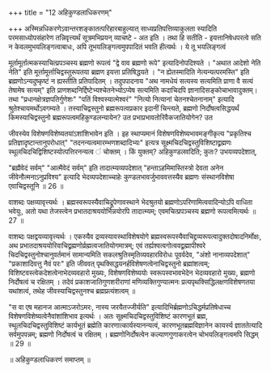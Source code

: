 +++
title = "12 अहिकुण्डलाधिकरणम्"

+++
अस्मिन्नधिकरणेऽवान्तरशङ्कातत्परिहारबाहुल्यात् साध्यप्रतिपत्तिव्याकुलता स्यादिति परमसाध्योपसंहारेण तन्निवृत्त्यर्थं सूत्रमभिप्रयन् व्याचष्टे - अत इति । तथा हि सतीति - इयत्तानिषेधपरत्वे सति न केवलमुभयलिङ्गत्वाबाधः, अपि तूभयलिङ्गत्वमुपपादितं भवति हीत्यर्थः । ये तू भयलिङ्गत्वं

मूर्तामूर्तात्मकस्याचित्प्रपञ्चस्य ब्रह्मणो रूपत्वं "द्वे वाव ब्रह्मणो रूपे" इत्यादिनोपदिश्यते । "अथात आदेशो नेति नेति" इति मूर्त्तामूर्त्ताचिद्वस्तुरूपतया ब्रह्मण इयत्ता प्रतिषिद्धयते । "न ह्येतस्मादिति नेत्यन्यत्परमस्ति" इति ब्रह्मणोऽन्यदुष्कृष्टं न ह्यस्तीति प्रतिपादितम् । तदुपपादनाय "अथ नामधेयं सत्यस्य सत्यमिति प्राणा वै सत्यं तेषामेष सत्यम्" इति प्राणशब्दनिर्द्दिष्टेभ्यश्चेतनेभ्योऽप्येष सत्यमिति कदाचिदपि ज्ञानादिसङ्कोचाभावादुक्तम्। तथा "प्रधानक्षेत्रज्ञपतिर्गुणेशः" "पतिं विश्वस्यात्मेश्वरं" "नित्यो नित्यानां चेतनश्चेतनानाम्" इत्यादि श्रुतेश्चायमर्थोऽवगम्यते । तस्याचिद्वस्तुनो ब्रह्मरूपत्वप्रकार इदानीं चिन्त्यते, ब्रह्मणो निर्दोषत्वसिद्धयर्थं किमस्याचिद्वस्तुनो ब्रह्मरूपत्वमहिकुण्डलन्यायेन? उत प्रभाप्रभावतोरिवैकजातियोगेन? उत

जीवस्येव विशेषणविशेष्यतयांऽशांशिभावेन इति । इह स्थाप्यमानं विशेषणविशेष्यभावमङ्गीकृत्य "प्रकृतिश्च प्रतिज्ञादृष्टान्तानुपरोधात्" "तदनन्यत्वमारम्भणशब्दादिभ्यः" इत्यत्र सूक्ष्मचिदचिद्वस्तुविशिष्टाद्व्रह्मणः स्थूलचिदचिद्विशिष्टस्योत्पत्तिरनन्यत्व ं चोक्तम् । किं युक्तम्? अहिकुण्डलवदिति; कुतः? उभयव्यपदेशात्,

"ब्रह्मैवेदं सर्वम्" "आत्मैवेदं सर्वम्" इति तादात्म्यव्यपदेशात् "हन्ताऽहमिमास्तिस्त्रो देवता अनेन जीवेनौत्मनाऽनुप्रविश्य" इत्यादि भेदव्यपदेशाच्चाहेः कुण्डलभावर्जुभाववत्तस्यैव ब्रह्मणः संस्थानविशेषा एवाचिद्वस्तूनि ॥ 26 ॥

वाशब्दः पक्षव्यावृत्त्यर्थः । ब्रह्मस्वरूपस्यैवाचिद्रूपेणावस्थाने भेदश्रुतयो ब्रह्मणोऽपरिणामित्ववादिन्योऽपि वाधिता भवेयुः, अतो यथा तेजस्त्वेन प्रभातदाश्रययोर्भिन्नयोरपि तादात्म्यम्; एवमचित्प्रपञ्चस्य ब्रह्मणो रूपत्वमित्यर्थः ॥ 27 ॥

वाशब्दः पक्षद्वयव्यावृत्त्यर्थः । एकस्यैव द्रव्यस्यावस्थाविशेषयोगे ब्रह्मस्वरूपस्यैवाचिद्द्रव्यरूपत्वादुक्तदोषादनिर्मोक्षः, अथ प्रभातदाश्रययोरिवाचिद्व्रह्मणोर्व्रह्मत्वजातियोगमात्रम्; एवं तर्ह्यश्वत्वगोत्ववद्व्रह्मापीश्वरे चिदचिद्वस्तुनोश्चानुवर्तमानं सामान्यमिति सकलश्रुतिस्मृतिव्यवहारविरोधः पूवर्वदेव, "अंशो नानाव्यपदेशात्" "प्रकाशादिवत्तु नैवं परः" इति जीववत् पृथक्सिद्धयनर्हविशेषणत्वेनाचिद्वस्तुनो ब्रह्मांशत्वम्; विशिष्टवस्त्वेकदेशत्वेनाभेदव्यवहारो मुख्यः, विशेषणविशेष्ययोः स्वरूपस्वभावभेदेन भेदव्यवहारो मुख्यः, ब्रह्मणो निर्दोषत्वं च रक्षितम् । तदेवं प्रकाशजातिगुणशरीराणां मणिव्यक्तिगुण्यात्मनः प्रत्यपृथक्सिद्धिलक्षणविशेषणतया यथांशत्वं, तथेह जीवस्याचिद्वस्तुनश्च ब्रह्मप्रत्यंशत्वम् ॥

"स वा एष महानज आत्माऽजरोऽमरः, नास्य जरयैतज्जीर्यति" इत्यादिभिर्ब्रह्मणोऽचिद्धर्मप्रतिषेधाच्च विशेषणविशेष्यत्वेनैवांशांशिभाव इत्यर्थः । अतः सूक्ष्मचिदचिद्वस्तुविशिष्टं कारणभूतं ब्रह्म, स्थूलचिदचिद्वस्तुविशिष्टं कार्यभूतं ब्रह्मेति कारणात्कार्यस्यानन्यत्वं, कारणभूतब्रह्मविज्ञानेन कायर्स्य ज्ञाततेत्यादि सर्वमुपपन्नम्; ब्रह्मणो निर्दोषत्वं च रक्षितम् । ब्रह्मणोनिर्दोषत्वेन कल्याणगुणाकरत्वेन चोभयलिङ्गत्वमपि सिद्धम् ॥ 29 ॥

॥ अहिकुण्डलाधिकरणं समाप्तम् ॥